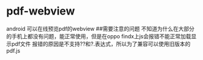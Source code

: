 # pdf-webview
android 可以在线预览pdf的webview
##需要注意的问题
    不知道为什么在大部分的手机上都没有问题，能正常使用，但是在oppo findx上js会报错不能正常加载显示pdf文件
    报错的原因是不支持??和?.表达式，所以为了兼容可以使用旧版本的pdf.js


